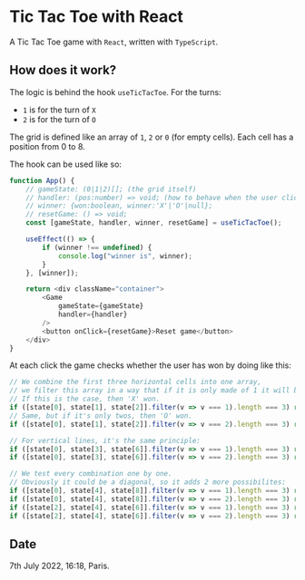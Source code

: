 # Tic Tac Toe with React

A Tic Tac Toe game with `React`, written with `TypeScript`.

## How does it work?

The logic is behind the hook `useTicTacToe`.
For the turns:

- `1` is for the turn of `X`
- `2` is for the turn of `O`

The grid is defined like an array of `1`, `2` or `0` (for empty cells). Each cell has a position from 0 to 8.

The hook can be used like so:

```typescript jsx
function App() {
    // gameState: (0|1|2)[]; (the grid itself)
    // handler: (pos:number) => void; (how to behave when the user clicks)
    // winner: {won:boolean, winner:'X'|'O'|null};
    // resetGame: () => void;
    const [gameState, handler, winner, resetGame] = useTicTacToe();

    useEffect(() => {
        if (winner !== undefined) {
            console.log("winner is", winner);
        }
    }, [winner]);

    return <div className="container">
        <Game
            gameState={gameState}
            handler={handler}
        />
        <button onClick={resetGame}>Reset game</button>
    </div>
}
```

At each click the game checks whether the user has won by doing like this:

```typescript
// We combine the first three horizontal cells into one array,
// we filter this array in a way that if it is only made of 1 it will be of length 3 (so a line of three ones, three X's).
// If this is the case, then 'X' won.
if ([state[0], state[1], state[2]].filter(v => v === 1).length === 3) return {won:true, winner:'X'};
// Same, but if it's only twos, then 'O' won.
if ([state[0], state[1], state[2]].filter(v => v === 2).length === 3) return {won:true, winner:'O'};

// For vertical lines, it's the same principle:
if ([state[0], state[3], state[6]].filter(v => v === 1).length === 3) return {won:true, winner:'X'};
if ([state[0], state[3], state[6]].filter(v => v === 2).length === 3) return {won:true, winner:'O'};

// We test every combination one by one.
// Obviously it could be a diagonal, so it adds 2 more possibilites:
if ([state[0], state[4], state[8]].filter(v => v === 1).length === 3) return {won:true, winner:'X'};
if ([state[0], state[4], state[8]].filter(v => v === 2).length === 3) return {won:true, winner:'O'};
if ([state[2], state[4], state[6]].filter(v => v === 1).length === 3) return {won:true, winner:'X'};
if ([state[2], state[4], state[6]].filter(v => v === 2).length === 3) return {won:true, winner:'O'};
```

## Date

7th July 2022, 16:18, Paris.